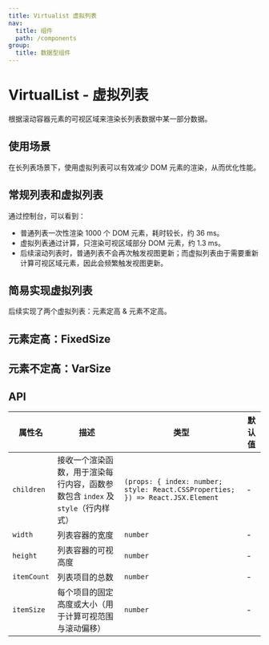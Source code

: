 ```yaml
---
title: Virtualist 虚拟列表
nav:
  title: 组件
  path: /components
group:
  title: 数据型组件
---
```


# VirtualList - 虚拟列表

根据滚动容器元素的可视区域来渲染长列表数据中某一部分数据。

## 使用场景

在长列表场景下，使用虚拟列表可以有效减少 DOM 元素的渲染，从而优化性能。

## 常规列表和虚拟列表

<code src="./demo/base.tsx"></code>
通过控制台，可以看到：

- 普通列表一次性渲染 1000 个 DOM 元素，耗时较长，约 36 ms。
- 虚拟列表通过计算，只渲染可视区域部分 DOM 元素，约 1.3 ms。
- 后续滚动列表时，普通列表不会再次触发视图更新；而虚拟列表由于需要重新计算可视区域元素，因此会频繁触发视图更新。

## 简易实现虚拟列表

后续实现了两个虚拟列表：元素定高 & 元素不定高。

## 元素定高：FixedSize

<code src="./demo/fs.tsx"></code>

## 元素不定高：VarSize

<code src="./demo/vs.tsx"></code>

## API

| 属性名      | 描述                                                                            | 类型                                                                           | 默认值 |
| ----------- | ------------------------------------------------------------------------------- | ------------------------------------------------------------------------------ | ------ |
| `children`  | 接收一个渲染函数，用于渲染每行内容，函数参数包含 `index` 及 `style`（行内样式） | `(props: { index: number; style: React.CSSProperties; }) => React.JSX.Element` | -      |
| `width`     | 列表容器的宽度                                                                  | `number`                                                                       | -      |
| `height`    | 列表容器的可视高度                                                              | `number`                                                                       | -      |
| `itemCount` | 列表项目的总数                                                                  | `number`                                                                       | -      |
| `itemSize`  | 每个项目的固定高度或大小（用于计算可视范围与滚动偏移）                          | `number`                                                                       | -      |
